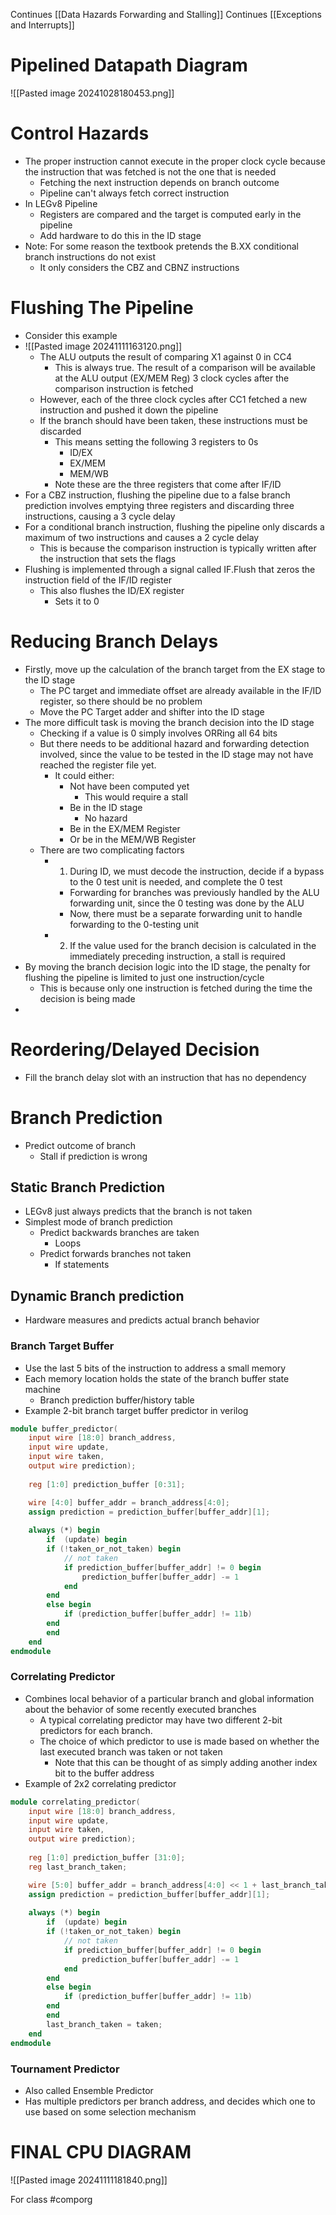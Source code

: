  Continues [[Data Hazards Forwarding and Stalling]]
 Continues [[Exceptions and Interrupts]]
# Pipelined Datapath Diagram
![[Pasted image 20241028180453.png]]
# Control Hazards
- The proper instruction cannot execute in the proper clock cycle because the instruction that was fetched is not the one that is needed
	- Fetching the next instruction depends on branch outcome
	- Pipeline can't always fetch correct instruction
- In LEGv8 Pipeline
	- Registers are compared and the target is computed early in the pipeline
	- Add hardware to do this in the ID stage
- Note: For some reason the textbook pretends the B.XX conditional branch instructions do not exist
	- It only considers the CBZ and CBNZ instructions
# Flushing The Pipeline
- Consider this example
- ![[Pasted image 20241111163120.png]]
	- The ALU outputs the result of comparing X1 against 0 in CC4
		- This is always true. The result of a comparison will be available at the ALU output (EX/MEM Reg) 3 clock cycles after the comparison instruction is fetched
	- However, each of the three clock cycles after CC1 fetched a new instruction and pushed it down the pipeline
	- If the branch should have been taken, these instructions must be discarded
		- This means setting the following 3 registers to 0s
			- ID/EX
			- EX/MEM
			- MEM/WB
		- Note these are the three registers that come after IF/ID
- For a CBZ instruction, flushing the pipeline due to a false branch prediction involves emptying three registers and discarding three instructions, causing a 3 cycle delay
- For a conditional branch instruction, flushing the pipeline only discards a maximum of two instructions and causes a 2 cycle delay
	- This is because the comparison instruction is typically written after the instruction that sets the flags
- Flushing is implemented through a signal called IF.Flush that zeros the instruction field of the IF/ID register
	- This also flushes the ID/EX register
		- Sets it to 0
# Reducing Branch Delays
- Firstly, move up the calculation of the branch target from the EX stage to the ID stage
	- The PC target and immediate offset are already available in the IF/ID register, so there should be no problem
	- Move the PC Target adder and shifter into the ID stage
- The more difficult task is moving the branch decision into the ID stage
	- Checking if a value is 0 simply involves ORRing all 64 bits
	- But there needs to be additional hazard and forwarding detection involved, since the value to be tested in the ID stage may not have reached the register file yet.
		- It could either:
			- Not have been computed yet
				- This would require a stall
			- Be in the ID stage
				- No hazard
			- Be in the EX/MEM Register 
			- Or be in the MEM/WB Register
	- There are two complicating factors
		- 1. During ID, we must decode the instruction, decide if a bypass to the 0 test unit is needed, and complete the 0 test
			- Forwarding for branches was previously handled by the ALU forwarding unit, since the 0 testing was done by the ALU
			- Now, there must be a separate forwarding unit to handle forwarding to the 0-testing unit
		- 2. If the value used for the branch decision is calculated in the immediately preceding instruction, a stall is required
- By moving the branch decision logic into the ID stage, the penalty for flushing the pipeline is limited to just one instruction/cycle
	- This is because only one instruction is fetched during the time the decision is being made
- 
# Reordering/Delayed Decision
- Fill the branch delay slot with an instruction that has no dependency
# Branch Prediction
- Predict outcome of branch
	- Stall if prediction is wrong
## Static Branch Prediction
- LEGv8 just always predicts that the branch is not taken
- Simplest mode of branch prediction
	- Predict backwards branches are taken
		- Loops
	- Predict forwards branches not taken
		- If statements
## Dynamic Branch prediction
- Hardware measures and predicts actual branch behavior
### Branch Target Buffer
- Use the last 5 bits of the instruction to address a small memory
- Each memory location holds the state of the branch buffer state machine
	- Branch prediction buffer/history table
- Example 2-bit branch target buffer predictor in verilog
```verilog
module buffer_predictor(
	input wire [18:0] branch_address,
	input wire update,
	input wire taken, 
	output wire prediction); 
	
	reg [1:0] prediction_buffer [0:31];

	wire [4:0] buffer_addr = branch_address[4:0];
	assign prediction = prediction_buffer[buffer_addr][1];
	
	always (*) begin
		if  (update) begin
		if (!taken_or_not_taken) begin
			// not taken
			if prediction_buffer[buffer_addr] != 0 begin
				prediction_buffer[buffer_addr] -= 1
			end
		end
		else begin
			if (prediction_buffer[buffer_addr] != 11b) 				        prediction_buffer[buffer_addr] += 1;
		end
		end
	end
endmodule

```
### Correlating Predictor
- Combines local behavior of a particular branch and global information about the behavior of some recently executed branches
	- A typical correlating predictor may have two different 2-bit predictors for each branch.
	- The choice of which predictor to use is made based on whether the last executed branch was taken or not taken
		- Note that this can be thought of as simply adding another index bit to the buffer address
- Example of 2x2 correlating predictor
```verilog
module correlating_predictor(
	input wire [18:0] branch_address,
	input wire update,
	input wire taken, 
	output wire prediction); 
	
	reg [1:0] prediction_buffer [31:0];
	reg last_branch_taken;

	wire [5:0] buffer_addr = branch_address[4:0] << 1 + last_branch_taken;
	assign prediction = prediction_buffer[buffer_addr][1];
	
	always (*) begin
		if  (update) begin
		if (!taken_or_not_taken) begin
			// not taken
			if prediction_buffer[buffer_addr] != 0 begin
				prediction_buffer[buffer_addr] -= 1
			end
		end
		else begin
			if (prediction_buffer[buffer_addr] != 11b) 				        prediction_buffer[buffer_addr] += 1;
		end
		end
		last_branch_taken = taken;
	end
endmodule
```
### Tournament Predictor
- Also called Ensemble Predictor
- Has multiple predictors per branch address, and decides which one to use based on some selection mechanism
# FINAL CPU DIAGRAM
![[Pasted image 20241111181840.png]]

For class #comporg